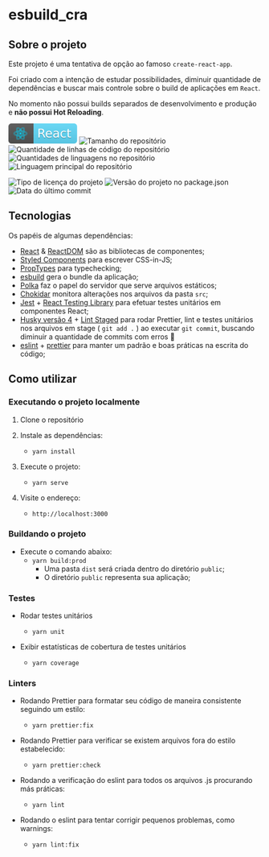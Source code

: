 # **esbuild_cra**
## **Sobre o projeto**

Este projeto é uma tentativa de opção ao famoso `create-react-app`.

Foi criado com a intenção de estudar possibilidades, diminuir quantidade de dependências e buscar mais controle sobre o build de aplicações em `React`.

No momento não possui builds separados de desenvolvimento e produção e **não possui Hot Reloading**.

![React](https://github.com//aleen42/badges/raw/master/src/react.svg)
![Tamanho do repositório](https://img.shields.io/github/repo-size/felipexperto/esbuild_cra)
![Quantidade de linhas de código do repositório](https://img.shields.io/tokei/lines/github/felipexperto/esbuild_cra)
![Quantidades de linguagens no repositório](https://img.shields.io/github/languages/count/felipexperto/esbuild_cra)
![Linguagem principal do repositório](https://img.shields.io/github/languages/top/felipexperto/esbuild_cra)

![Tipo de licença do projeto](https://img.shields.io/github/license/felipexperto/esbuild_cra)
![Versão do projeto no package.json](https://img.shields.io/github/package-json/v/felipexperto/esbuild_cra)
![Data do último commit](https://img.shields.io/github/last-commit/felipexperto/esbuild_cra)

## **Tecnologias**

Os papéis de algumas dependências:

- [React](https://pt-br.reactjs.org/) & [ReactDOM](https://pt-br.reactjs.org/docs/react-dom.html) são as bibliotecas de componentes;
- [Styled Components](https://styled-components.com/) para escrever CSS-in-JS;
- [PropTypes](https://pt-br.reactjs.org/docs/typechecking-with-proptypes.html) para typechecking;
- [esbuild](https://github.com/evanw/esbuild) gera o bundle da aplicação;
- [Polka](https://www.npmjs.com/package/polka) faz o papel do servidor que serve arquivos estáticos;
- [Chokidar](https://www.npmjs.com/package/chokidar) monitora alterações nos arquivos da pasta `src`;
- [Jest](https://jestjs.io/) + [React Testing Library](https://testing-library.com/docs/react-testing-library/intro/) para efetuar testes unitários em componentes React;
- [Husky versão 4](https://github.com/typicode/husky) + [Lint Staged](https://github.com/okonet/lint-staged) para rodar Prettier, lint e testes unitários nos arquivos em stage ( `git add .` ) ao executar `git commit`, buscando diminuir a quantidade de commits com erros 💩
- [eslint](https://eslint.org/) + [prettier](https://prettier.io/) para manter um padrão e boas práticas na escrita do código;

## **Como utilizar**
### **Executando o projeto localmente**

1. Clone o repositório

2. Instale as dependências:
    - `yarn install`

3. Execute o projeto:
    - `yarn serve`

4. Visite o endereço:
    - `http://localhost:3000`

### **Buildando o projeto**

- Execute o comando abaixo:
  - `yarn build:prod`
    - Uma pasta `dist` será criada dentro do diretório `public`;
    - O diretório `public` representa sua aplicação;
### **Testes**

- Rodar testes unitários
  - `yarn unit`

- Exibir estatísticas de cobertura de testes unitários
  - `yarn coverage`

### **Linters**

- Rodando Prettier para formatar seu código de maneira consistente seguindo um estilo:
  - `yarn prettier:fix`

- Rodando Prettier para verificar se existem arquivos fora do estilo estabelecido:
  - `yarn prettier:check`

- Rodando a verificação do eslint para todos os arquivos .js procurando más práticas:
  - `yarn lint`

- Rodando o eslint para tentar corrigir pequenos problemas, como warnings:
  - `yarn lint:fix`

